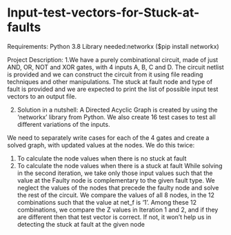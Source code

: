 # Input-test-vectors-for-Stuck-at-faults

Requirements:
Python 3.8
Library needed:networkx ($pip install networkx)

Project Description:
1.We have a purely combinational circuit, made of just AND, OR, NOT and XOR gates, with 4 inputs A, B, C and D.
The circuit netlist is provided and we can construct the circuit from it using file reading techniques and other manipulations. The stuck at fault node and type of fault is provided and we are expected to print the list of possible input test vectors to an output file. 

2. Solution in a nutshell:
A Directed Acyclic Graph is created by using the ‘networkx’ library from Python. We also create 16 test cases to test all different variations of the inputs.

We need to separately write cases for each of the 4 gates and create a solved graph, with updated values at the nodes. We do this twice: 
1. To calculate the node values when there is no stuck at fault
2. To calculate the node values when there is a stuck at fault
While solving in the second iteration, we take only those input values such that the value at the Faulty node is complementary to the given fault type. We neglect the values of the nodes that precede the faulty node and solve the rest of the circuit. We compare the values of all 8 nodes,  in the 12 combinations such that the value at net_f is ‘1’.
Among these 12 combinations, we compare the Z values in Iteration 1 and 2, and if they are different then that test vector is correct. If not, it won’t help us in detecting the stuck at fault at the given node

